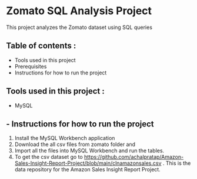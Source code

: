 # Zomato SQL Analysis Project
This project analyzes the Zomato dataset using SQL queries


## Table of contents :
- Tools used in this project
- Prerequisites
- Instructions for how to run the project





## Tools used in this project :
- MySQL

## - Instructions for how to run the project

1. Install the MySQL Workbench application 
2. Download the all csv files from zomato folder and 
3. Import all the files into MySQL Workbench and run the tables. 
4. To get the csv dataset go to https://github.com/achalpratap/Amazon-Sales-Insight-Report-Project/blob/main/clnamazonsales.csv . This is the data repository for the Amazon Sales Insight Report Project.
